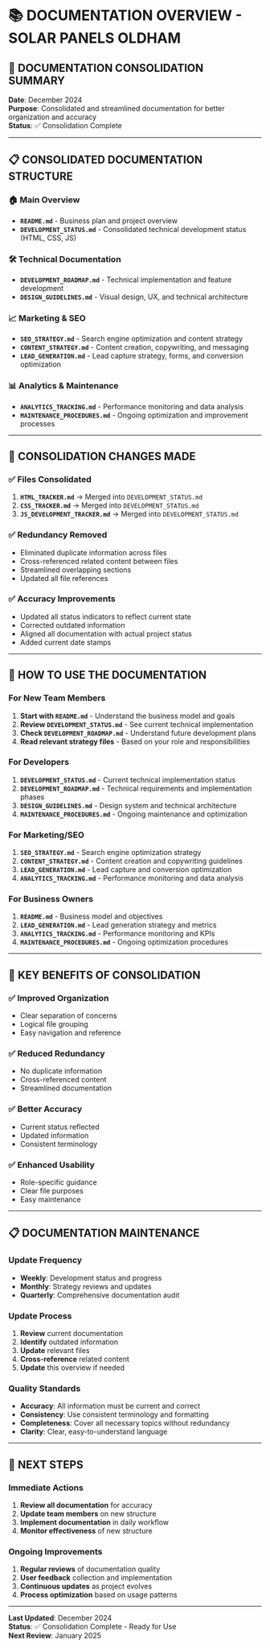 # 📚 DOCUMENTATION OVERVIEW - SOLAR PANELS OLDHAM

## 🎯 DOCUMENTATION CONSOLIDATION SUMMARY

**Date**: December 2024  
**Purpose**: Consolidated and streamlined documentation for better organization and accuracy  
**Status**: ✅ Consolidation Complete  

---

## 📋 CONSOLIDATED DOCUMENTATION STRUCTURE

### 🏠 Main Overview
- **`README.md`** - Business plan and project overview
- **`DEVELOPMENT_STATUS.md`** - Consolidated technical development status (HTML, CSS, JS)

### 🛠️ Technical Documentation
- **`DEVELOPMENT_ROADMAP.md`** - Technical implementation and feature development
- **`DESIGN_GUIDELINES.md`** - Visual design, UX, and technical architecture

### 📈 Marketing & SEO
- **`SEO_STRATEGY.md`** - Search engine optimization and content strategy
- **`CONTENT_STRATEGY.md`** - Content creation, copywriting, and messaging
- **`LEAD_GENERATION.md`** - Lead capture strategy, forms, and conversion optimization

### 📊 Analytics & Maintenance
- **`ANALYTICS_TRACKING.md`** - Performance monitoring and data analysis
- **`MAINTENANCE_PROCEDURES.md`** - Ongoing optimization and improvement processes

---

## 🔄 CONSOLIDATION CHANGES MADE

### ✅ Files Consolidated
1. **`HTML_TRACKER.md`** → Merged into `DEVELOPMENT_STATUS.md`
2. **`CSS_TRACKER.md`** → Merged into `DEVELOPMENT_STATUS.md`
3. **`JS_DEVELOPMENT_TRACKER.md`** → Merged into `DEVELOPMENT_STATUS.md`

### ✅ Redundancy Removed
- Eliminated duplicate information across files
- Cross-referenced related content between files
- Streamlined overlapping sections
- Updated all file references

### ✅ Accuracy Improvements
- Updated all status indicators to reflect current state
- Corrected outdated information
- Aligned all documentation with actual project status
- Added current date stamps

---

## 📖 HOW TO USE THE DOCUMENTATION

### For New Team Members
1. **Start with `README.md`** - Understand the business model and goals
2. **Review `DEVELOPMENT_STATUS.md`** - See current technical implementation
3. **Check `DEVELOPMENT_ROADMAP.md`** - Understand future development plans
4. **Read relevant strategy files** - Based on your role and responsibilities

### For Developers
1. **`DEVELOPMENT_STATUS.md`** - Current technical implementation status
2. **`DEVELOPMENT_ROADMAP.md`** - Technical requirements and implementation phases
3. **`DESIGN_GUIDELINES.md`** - Design system and technical architecture
4. **`MAINTENANCE_PROCEDURES.md`** - Ongoing maintenance and optimization

### For Marketing/SEO
1. **`SEO_STRATEGY.md`** - Search engine optimization strategy
2. **`CONTENT_STRATEGY.md`** - Content creation and copywriting guidelines
3. **`LEAD_GENERATION.md`** - Lead capture and conversion optimization
4. **`ANALYTICS_TRACKING.md`** - Performance monitoring and data analysis

### For Business Owners
1. **`README.md`** - Business model and objectives
2. **`LEAD_GENERATION.md`** - Lead generation strategy and metrics
3. **`ANALYTICS_TRACKING.md`** - Performance monitoring and KPIs
4. **`MAINTENANCE_PROCEDURES.md`** - Ongoing optimization procedures

---

## 🎯 KEY BENEFITS OF CONSOLIDATION

### ✅ Improved Organization
- Clear separation of concerns
- Logical file grouping
- Easy navigation and reference

### ✅ Reduced Redundancy
- No duplicate information
- Cross-referenced content
- Streamlined documentation

### ✅ Better Accuracy
- Current status reflected
- Updated information
- Consistent terminology

### ✅ Enhanced Usability
- Role-specific guidance
- Clear file purposes
- Easy maintenance

---

## 📋 DOCUMENTATION MAINTENANCE

### Update Frequency
- **Weekly**: Development status and progress
- **Monthly**: Strategy reviews and updates
- **Quarterly**: Comprehensive documentation audit

### Update Process
1. **Review** current documentation
2. **Identify** outdated information
3. **Update** relevant files
4. **Cross-reference** related content
5. **Update** this overview if needed

### Quality Standards
- **Accuracy**: All information must be current and correct
- **Consistency**: Use consistent terminology and formatting
- **Completeness**: Cover all necessary topics without redundancy
- **Clarity**: Clear, easy-to-understand language

---

## 🚀 NEXT STEPS

### Immediate Actions
1. **Review all documentation** for accuracy
2. **Update team members** on new structure
3. **Implement documentation** in daily workflow
4. **Monitor effectiveness** of new structure

### Ongoing Improvements
1. **Regular reviews** of documentation quality
2. **User feedback** collection and implementation
3. **Continuous updates** as project evolves
4. **Process optimization** based on usage patterns

---

**Last Updated**: December 2024  
**Status**: ✅ Consolidation Complete - Ready for Use  
**Next Review**: January 2025